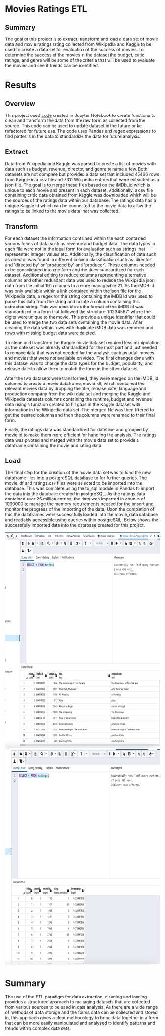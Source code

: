 # Movies Ratings ETL

## Summary

The goal of this project is to extract, transform and load a data set of movie data and movie ratings rating collected from Wikipedia and Kaggle to be used to create a data set for evaluation of the success of movies.  To determine the success of the movies in the dataset the budget, critic ratings, and genre will be some of the criteria that will be used to evaluate the movies and see if trends can be identified. 

# Results

## Overview

This project used [code](Resourses/ETL_create_database.ipynb) created in Jupyter Notebook to create functions to clean and transform the data from the raw form as collected from the source.  This code can be used to update dataset in the future or be refactored for future use.  The code uses Pandas and regex expressions to find patterns in the data to standardize the data for future analysis.

## Extract

Data from Wikipedia and Kaggle was parsed to create a list of movies with data such as budget, revenue, director, and genre to name a few.  Both datasets are not complete but provided a data set that included 45466 rows from Kaggle in a csv file and 7311 Wikipedia entries that were extracted as a json file.  The goal is to merge these files based on the iMDb_id which is unique to each movie and present in each dataset.  Additionally, a csv file containing critic data obtained from Kaggle was downloaded which will be the sources of the ratings data within our database.  The ratings data has a unique Kaggle id which can be connected to the movie data to allow the ratings to be linked to the movie data that was collected.

## Transform

For each dataset the information contained within the each contained various forms of data such as revenue and budget data.  The data types in each file were not in the ideal form for evaluation such as strings that represented integer values etc.  Additionally, the classification of data such as director was found in different column classification such as 'director' and 'directed by' or 'produced by' and 'producer'.  These columns needed to be consolidated into one form and the titles standardized for each dataset.  Additional editing to reduce columns representing alternative columns and other redundant data was used to reduce the Wikipedia json data from the initial 191 columns to a more manageable 21.  As the iMDB id was only available within a link contained within the json file for the Wikipedia data, a regex for the string containing the iMDB id was used to parse this data from the string and create a column containing this extracted string.  This was possible as the format of the iMDB id was standardized in a form that followed the structure 'tt1234567' where the digits were unique to the movie. This provide a unique identifier that could be used to merge the two data sets containing the movie data. After cleaning the data within rows with duplicate iMDB data was removed and rows with missing budget data were deleted.  

To clean and transform the Kaggle movie dataset required less manipulation as the date set was already standardized for the most part and just needed to remove data that was not needed for the analysis such as adult movies and movies that were not available on video.  The final changes done with this dataset was to change the data types for the budget, popularity, and release date to allow them to match the form in the other data set.

After the two datasets were transformed, they were merged on the iMDB_id columns to create a movie dataframe, movie_df, which contained the relevant movies data by dropping the title, release date, language and production company from the wiki data set and merging the Kaggle and Wikipedia datasets columns containing the runtime, budget and revenue data using a function created to fill gaps in the Kaggle dataset with information in the Wikipedia data set. The merged file was then filtered to get the desired columns and then the columns were renamed to their final form.

Finally, the ratings data was standardized for datetime and grouped by movie id to make them more efficient for handling the analysis.  The ratings data was pivoted and merged with the movie data set to provide a dataframe containing the movie and rating data.

## Load

The final step for the creation of the movie data set was to load the new dataframe files into a postgreSQL database to for further queries.  The movie_df and ratings.csv files were selected to be imported into the database.  This was complete using the to_sql module in Pandas to import the data into the database created in postgreSQL.  As the ratings data contained over 26 million entries, the data was imported in chunks of 1000000 to manage the memory requirements needed for the import and monitor the progress of the importing of the data. Upon the completion of this the dataframes were successfully loaded into the movie_data database and readably accessible using queries within postgreSQL. Below shows the successfully imported data into the database created for this project.

<img src='Resources/movies_query.png' width="800" height="700">

<img src='Resources/rating_query.png' width="800" height="700">

# Summary

The use of the ETL paradigm for data extraction, cleaning and loading provides a structured approach to managing datasets that are collected from various sources to be used in data analysis.  As there are a wide range of methods of data storage and the forms data can be collected and stored in, this approach gives a clear methodology to bring data together in a form that can be more easily manipulated and analysed to identify patterns and trends within complex data sets.
